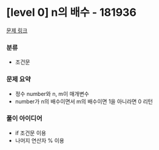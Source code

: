 # [level 0] n의 배수 - 181936

[문제 링크](https://school.programmers.co.kr/learn/courses/30/lessons/181936)

### 분류
- 조건문

### 문제 요약
- 정수 number와 n, m이 매개변수
- number가 n의 배수이면서 m의 배수이면 1을 아니라면 0 리턴

### 풀이 아이디어
- if 조건문 이용
- 나머지 연산자 % 이용